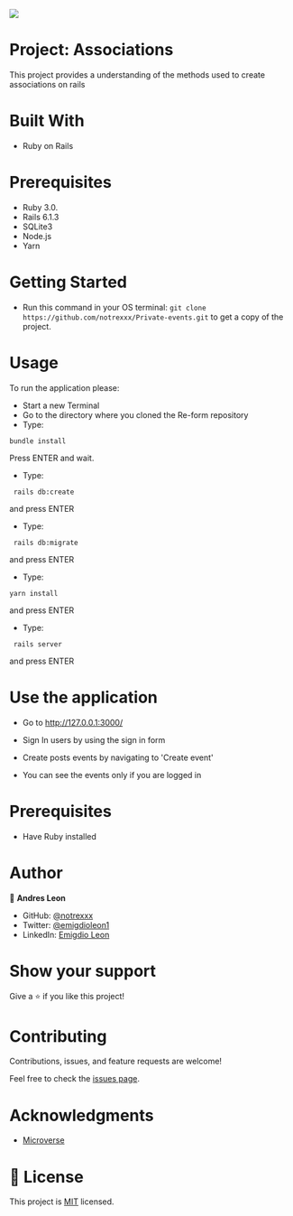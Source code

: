 
![](https://img.shields.io/badge/Microverse-blueviolet)


# Project: Associations

This project provides a understanding of the methods used to create associations on rails

# Built With

- Ruby on Rails

# Prerequisites

- Ruby 3.0.
- Rails 6.1.3
- SQLite3
- Node.js
- Yarn

# Getting Started

- Run this command in your OS terminal: `git clone https://github.com/notrexxx/Private-events.git` to get a copy of the project. 

# Usage
To run the application please:

- Start a new Terminal 
- Go to the directory where you cloned the Re-form repository
- Type:
```
bundle install
```
Press ENTER and wait.

- Type:
```
 rails db:create
```
and press ENTER
- Type:
```
 rails db:migrate
```
and press ENTER
- Type:
```
yarn install
```
and press ENTER
- Type:
```
 rails server
```
and press ENTER

# Use the application

- Go to http://127.0.0.1:3000/

- Sign In users by using the sign in form
- Create posts events by navigating to 'Create event'
- You can see the events only if you are logged in
# Prerequisites

- Have Ruby installed

# Author

👤 **Andres Leon**

- GitHub: [@notrexxx](https://github.com/notrexxx)
- Twitter: [@emigdioleon1](https://twitter.com/emigdioleon1)
- LinkedIn: [Emigdio Leon](https://linkedin.com/emigdio-leon-689109195)

# Show your support

Give a ⭐️ if you like this project!

# Contributing

Contributions, issues, and feature requests are welcome!

Feel free to check the [issues page](https://github.com/notrexxx/members-only/issues).

# Acknowledgments

- [Microverse](https://microverse.org)

# 📝 License

This project is [MIT](./LICENSE) licensed.
